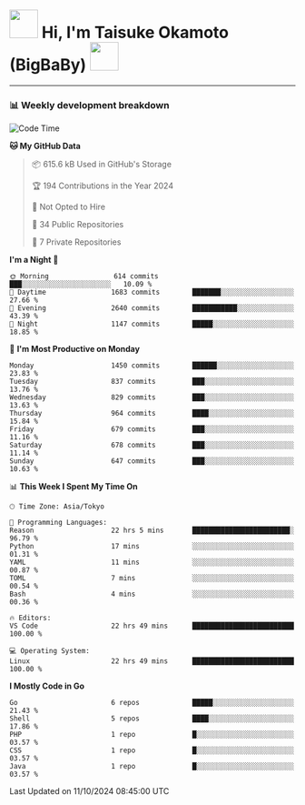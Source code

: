 <!-- Title -->
<h1>
    <img src="https://media.tenor.com/TlyRveJkgo4AAAAi/cloud-cloud-strife.gif" width="50"/> 
    Hi, I'm Taisuke Okamoto (BigBaBy) 
    <img src="https://media.tenor.com/TlyRveJkgo4AAAAi/cloud-cloud-strife.gif" width="50"/>
</h1>

---

<h3> 📊 Weekly development breakdown </h3>
<!-- waka-readme-stats -->

<!--START_SECTION:waka-->
![Code Time](http://img.shields.io/badge/Code%20Time-1%2C858%20hrs%2023%20mins-blue)

**🐱 My GitHub Data** 

> 📦 615.6 kB Used in GitHub's Storage 
 > 
> 🏆 194 Contributions in the Year 2024
 > 
> 🚫 Not Opted to Hire
 > 
> 📜 34 Public Repositories 
 > 
> 🔑 7 Private Repositories 
 > 
**I'm a Night 🦉** 

```text
🌞 Morning                614 commits         ███░░░░░░░░░░░░░░░░░░░░░░   10.09 % 
🌆 Daytime                1683 commits        ███████░░░░░░░░░░░░░░░░░░   27.66 % 
🌃 Evening                2640 commits        ███████████░░░░░░░░░░░░░░   43.39 % 
🌙 Night                  1147 commits        █████░░░░░░░░░░░░░░░░░░░░   18.85 % 
```
📅 **I'm Most Productive on Monday** 

```text
Monday                   1450 commits        ██████░░░░░░░░░░░░░░░░░░░   23.83 % 
Tuesday                  837 commits         ███░░░░░░░░░░░░░░░░░░░░░░   13.76 % 
Wednesday                829 commits         ███░░░░░░░░░░░░░░░░░░░░░░   13.63 % 
Thursday                 964 commits         ████░░░░░░░░░░░░░░░░░░░░░   15.84 % 
Friday                   679 commits         ███░░░░░░░░░░░░░░░░░░░░░░   11.16 % 
Saturday                 678 commits         ███░░░░░░░░░░░░░░░░░░░░░░   11.14 % 
Sunday                   647 commits         ███░░░░░░░░░░░░░░░░░░░░░░   10.63 % 
```


📊 **This Week I Spent My Time On** 

```text
🕑︎ Time Zone: Asia/Tokyo

💬 Programming Languages: 
Reason                   22 hrs 5 mins       ████████████████████████░   96.79 % 
Python                   17 mins             ░░░░░░░░░░░░░░░░░░░░░░░░░   01.31 % 
YAML                     11 mins             ░░░░░░░░░░░░░░░░░░░░░░░░░   00.87 % 
TOML                     7 mins              ░░░░░░░░░░░░░░░░░░░░░░░░░   00.54 % 
Bash                     4 mins              ░░░░░░░░░░░░░░░░░░░░░░░░░   00.36 % 

🔥 Editors: 
VS Code                  22 hrs 49 mins      █████████████████████████   100.00 % 

💻 Operating System: 
Linux                    22 hrs 49 mins      █████████████████████████   100.00 % 
```

**I Mostly Code in Go** 

```text
Go                       6 repos             █████░░░░░░░░░░░░░░░░░░░░   21.43 % 
Shell                    5 repos             ████░░░░░░░░░░░░░░░░░░░░░   17.86 % 
PHP                      1 repo              █░░░░░░░░░░░░░░░░░░░░░░░░   03.57 % 
CSS                      1 repo              █░░░░░░░░░░░░░░░░░░░░░░░░   03.57 % 
Java                     1 repo              █░░░░░░░░░░░░░░░░░░░░░░░░   03.57 % 
```




 Last Updated on 11/10/2024 08:45:00 UTC
<!--END_SECTION:waka-->
